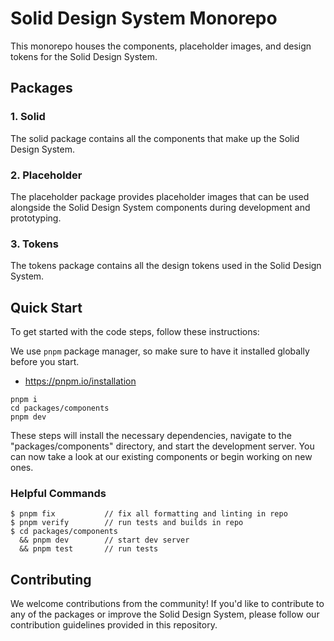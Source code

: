 # Solid Design System Monorepo

This monorepo houses the components, placeholder images, and design tokens for the Solid Design System.

## Packages

### 1. Solid

The solid package contains all the components that make up the Solid Design System.

### 2. Placeholder

The placeholder package provides placeholder images that can be used alongside the Solid Design System components during development and prototyping.

### 3. Tokens

The tokens package contains all the design tokens used in the Solid Design System.

## Quick Start

To get started with the code steps, follow these instructions:

We use `pnpm` package manager, so make sure to have it installed globally before you start.

- https://pnpm.io/installation

```
pnpm i
cd packages/components
pnpm dev
```

These steps will install the necessary dependencies, navigate to the "packages/components" directory, and start the development server. You can now take a look at our existing components or begin working on new ones.

### Helpful Commands

```
$ pnpm fix           // fix all formatting and linting in repo
$ pnpm verify        // run tests and builds in repo
$ cd packages/components
  && pnpm dev        // start dev server
  && pnpm test       // run tests
```

## Contributing

We welcome contributions from the community! If you'd like to contribute to any of the packages or improve the Solid Design System, please follow our contribution guidelines provided in this repository.
